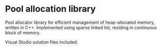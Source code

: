 Pool allocation library
=======================

Pool allocator library for efficient management of heap-allocated memory, written in C++.
Implemented using sparse linked list, residing in continuous block of memory.

Visual Studio solution files included.